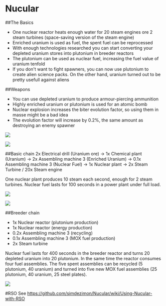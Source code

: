 # Nucular

##The Basics
- One nuclear reactor heats enough water for 20 steam engines ore 2 steam turbines (space-saving version of the steam engine)
- Enriched uranium is used as fuel, the spent fuel can be reprocessed
- With enough technologies researched you can start converting your depleted uranium stores into plutonium in breeder reactors
- The plutonium can be used as nuclear fuel, increasing the fuel value of uranium tenfold
- If you don't want to fight spawners, you can now use plutonium to create alien science packs. On the other hand, uranium turned out to be pretty usefull against aliens 

##Weapons
- You can use depleted uranium to produce armour-piercing ammunition
- Highly enriched uranium or plutonium is used for an atomic bomb
- Nuclear explosion increases the biter evolution factor, so using them in masse might be a bad idea
- The evolution factor will increase by 0.2%, the same amount as destroying an enemy spawner
 
![](http://simdezimon.github.io/screenshot4.jpg)

![](http://simdezimon.github.io/Resource%20Flow.png)

##Basic chain
2x Electrical drill (Uranium ore) →  1x Chemical plant (Uranium) → 2x Assembling machine 3 (Enriched Uranium) → 0.1x Assembling machine 3 (Nuclear Fuel) → 1x Nuclear plant → 2x Steam Turbine / 20x Steam engine

One nuclear plant produces 10 steam each second, enough for 2 steam turbines. Nuclear fuel lasts for 100 seconds in a power plant under full load.

![](http://simdezimon.github.io/screenshot2.png)

![](http://simdezimon.github.io/screenshot.png)

##Breeder chain
- 1x Nuclear reactor (plutonium production)
- 1x Nuclear reactor (energy production)
- 0.2x Assembling machine 3 (recycling)
- 0.1x Assembling machine 3 (MOX fuel production)
- 2x Steam turbine

Nuclear fuel lasts for 400 seconds in the breeder reactor and turns 20 depleted uranium into 20 plutonium.
In the same time the reactor consumes four fuel assemblies.
The five spent assemblies can be recycled (5 plutonium, 40 uranium) and turned into five new MOX fuel assemblies (25 plutonium, 40 uranium, 25 steel plates).

![](http://simdezimon.github.io/screenshot3.png)

#RSO
See https://github.com/simdezimon/Nucular/wiki/Using-Nucular-with-RSO
